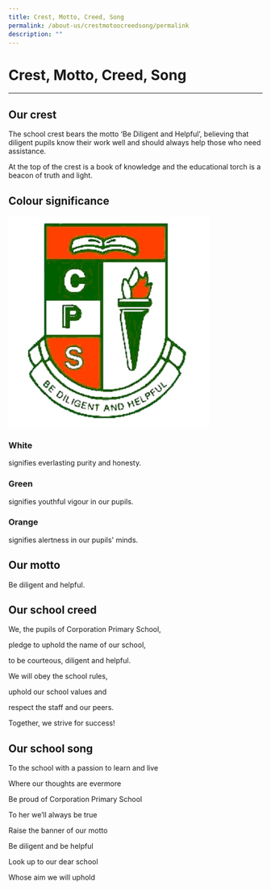 ```yaml
---
title: Crest, Motto, Creed, Song
permalink: /about-us/crestmotoocreedsong/permalink
description: ""
---
```


Crest, Motto, Creed, Song
=========================

  

---

Our crest
---------

The school crest bears the motto ‘Be Diligent and Helpful’, believing that diligent pupils know their work well and should always help those who need assistance.

  

At the top of the crest is a book of knowledge and the educational torch is a beacon of truth and light.

Colour significance
-------------------
![](/images/CPS%20Crest.jpg)
### White

signifies everlasting purity and honesty.


### Green

signifies youthful vigour in our pupils.

  

### Orange

signifies alertness in our pupils' minds.

Our motto
---------

Be diligent and helpful.

  

  

Our school creed
----------------

We, the pupils of Corporation Primary School,

pledge to uphold the name of our school,  

to be courteous, diligent and helpful.  

  

We will obey the school rules,  

uphold our school values and  

respect the staff and our peers.  

  

Together, we strive for success!  

  

  

Our school song
---------------

To the school with a passion to learn and live

Where our thoughts are evermore  

Be proud of Corporation Primary School  

To her we’ll always be true  

Raise the banner of our motto  

Be diligent and be helpful  

Look up to our dear school  

Whose aim we will uphold